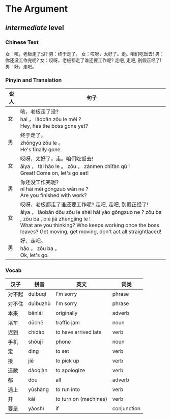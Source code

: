 # The Argument
## *intermediate* level

### Chinese Text
女：咳，老板走了没?
男：终于走了。
女：哎呀，太好了。走。咱们吃饭去!
男：你还没工作完呢?
女：哎呀，老板都走了谁还要工作呢? 走吧, 走吧, 别假正经了!
男：好，走吧。

### Pinyin and Translation
|说人|句子|
|----|----|
|女|咳，老板走了没?<br />hai ， lǎobǎn zǒu le méi ?<br />Hey, has the boss gone yet?|
|男|终于走了。<br />zhōngyú zǒu le 。<br />He's finally gone.|
|女|哎呀，太好了。走。咱们吃饭去!<br />āiya ， tài hǎo le 。 zǒu 。 zánmen chīfàn qù !<br />Great! Come on, let's go eat!|
|男|你还没工作完呢?<br />nǐ hái méi gōngzuò wán ne ?<br />Are you finished with work?|
|女|哎呀，老板都走了谁还要工作呢? 走吧, 走吧, 别假正经了!<br />āiya ， lǎobǎn dōu zǒu le shéi hái yào gōngzuò ne ? zǒu ba , zǒu ba , bié jiǎ zhèngjǐng le !<br />What are you thinking? Who keeps working once the boss leaves? Get moving, get moving, don't act all straightlaced!|
|男|好，走吧。<br />hǎo ， zǒu ba 。<br />Ok, let's go.|
### Vocab
|汉子|拼音|英文|词类|
|----|----|----|----|
|对不起|duìbuqǐ|I'm sorry|phrase|
|对不住|duìbuzhù|I'm sorry|phrase|
|本来|běnlái|originally|adverb|
|堵车|dǔchē|traffic jam|noun|
|迟到|chídào|to have arrived late|verb|
|手机|shǒujī|phone|noun|
|定|dìng|to set|verb|
|接|jiē|to pick up|verb|
|道歉|dàoqiàn|to apologize|verb|
|都|dōu|all|adverb|
|遇上|yùshàng|to run into|verb|
|开|kāi|to turn on (machines)|verb|
|要是|yàoshì|if|conjunction|